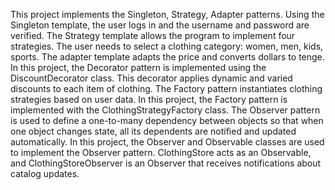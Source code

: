 This project implements the Singleton, Strategy, Adapter patterns. 
Using the Singleton template, the user logs in and the username and password are verified. 
The Strategy template allows the program to implement four strategies. The user needs to select a clothing category: women, men, kids, sports. 
The adapter template adapts the price and converts dollars to tenge.
In this project, the Decorator pattern is implemented using the DiscountDecorator class. This decorator  applies dynamic and varied discounts to each item of clothing.
The Factory pattern instantiates clothing strategies based on user data.  In this project, the Factory pattern is implemented with the ClothingStrategyFactory class.
The Observer pattern is used to define a one-to-many dependency between objects so that when one object changes state, all its dependents are notified and updated automatically. In this project, the Observer and Observable classes are used to implement the Observer pattern. ClothingStore acts as an Observable, and ClothingStoreObserver is an Observer that receives notifications about catalog updates.
